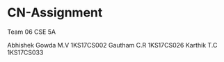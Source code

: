 # CN-Assignment

Team 06 CSE 5A

Abhishek Gowda M.V  1KS17CS002
Gautham C.R  1KS17CS026
Karthik T.C 1KS17CS033
